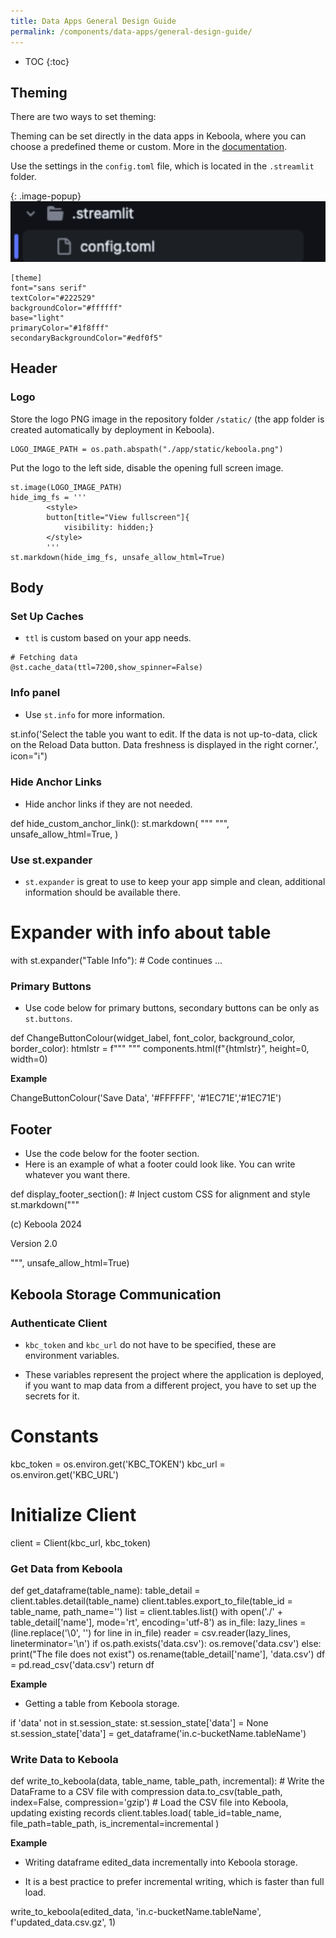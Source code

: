 ```yaml
---
title: Data Apps General Design Guide
permalink: /components/data-apps/general-design-guide/
---
```


* TOC
{:toc}

## Theming
There are two ways to set theming:

Theming can be set directly in the data apps in Keboola, where you can choose a predefined theme or custom. More in the [documentation](https://help.keboola.com/).

Use the settings in the `config.toml` file, which is located in the `.streamlit` folder.

{: .image-popup}
![Screenshot - Streamlit Folder](/components/data-apps/general-design-guide/pic1.png)

```
[theme]
font="sans serif"
textColor="#222529"
backgroundColor="#ffffff"
base="light"
primaryColor="#1f8fff"
secondaryBackgroundColor="#edf0f5"
```

## Header

### Logo

Store the logo PNG image in the repository folder `/static/` (the app folder is created automatically by deployment in Keboola).

```
LOGO_IMAGE_PATH = os.path.abspath("./app/static/keboola.png")
```

Put the logo to the left side, disable the opening full screen image.

```
st.image(LOGO_IMAGE_PATH)
hide_img_fs = '''
        <style>
        button[title="View fullscreen"]{
            visibility: hidden;}
        </style>
        '''
st.markdown(hide_img_fs, unsafe_allow_html=True)
```

## Body

### Set Up Caches

* `ttl` is custom based on your app needs.

```
# Fetching data 
@st.cache_data(ttl=7200,show_spinner=False)
```

### Info panel

* Use `st.info` for more information.

st.info('Select the table you want to edit. If the data is not up-to-data, click on the Reload Data button. Data freshness is displayed in the right corner.', icon="ℹ️")


### Hide Anchor Links

* Hide anchor links if they are not needed.

def hide_custom_anchor_link():
    st.markdown(
        """
        <style>
            /* Hide anchors directly inside custom HTML headers */
            h1 > a, h2 > a, h3 > a, h4 > a, h5 > a, h6 > a {
                display: none !important;
            }
            /* If the above doesn't work, it may be necessary to target by attribute if Streamlit adds them dynamically */
            [data-testid="stMarkdown"] h1 a, [data-testid="stMarkdown"] h3 a,[data-testid="stMarkdown"] h5 a,[data-testid="stMarkdown"] h2 a {
                display: none !important;
            }
        </style>
        """,
        unsafe_allow_html=True,
    )


### Use st.expander

* `st.expander` is great to use to keep your app simple and clean, additional information should be available there.

# Expander with info about table
with st.expander("Table Info"):
    # Code continues …


### Primary Buttons

* Use code below for primary buttons, secondary buttons can be only as `st.buttons`.


def ChangeButtonColour(widget_label, font_color, background_color, border_color):
    htmlstr = f"""
        <script>
            var elements = window.parent.document.querySelectorAll('button');
            for (var i = 0; i < elements.length; ++i) {{ 
                if (elements[i].innerText == '{widget_label}') {{ 
                    elements[i].style.color ='{font_color}';
                    elements[i].style.background = '{background_color}';
                    elements[i].style.borderColor = '{border_color}';
                }}
            }}
        </script>
        """
    components.html(f"{htmlstr}", height=0, width=0)


**Example**

ChangeButtonColour('Save Data', '#FFFFFF', '#1EC71E','#1EC71E')


## Footer

* Use the code below for the footer section. 
* Here is an example of what a footer could look like. You can write whatever you want there.

def display_footer_section():
    # Inject custom CSS for alignment and style
    st.markdown("""
        <style>
            .footer {
                width: 100%;
                font-size: 14px;  /* Adjust font size as needed */
                color: #22252999;  /* Adjust text color as needed */
                padding: 10px 0;  /* Adjust padding as needed */
                display: flex;
                justify-content: space-between;
                align-items: center;
            }
            .footer p {
                margin: 0;  /* Removes default margin for p elements */
                padding: 0;  /* Ensures no additional padding is applied */
            }
        </style>
        <div class="footer">
            <p>(c) Keboola 2024</p>
            <p>Version 2.0</p>
        </div>
        """, unsafe_allow_html=True)


## Keboola Storage Communication

### Authenticate Client

* `kbc_token` and `kbc_url` do not have to be specified, these are environment variables.

* These variables represent the project where the application is deployed, if you want to map data from a different project, you have to set up the secrets for it.

# Constants
kbc_token = os.environ.get('KBC_TOKEN')
kbc_url = os.environ.get('KBC_URL')
# Initialize Client
client = Client(kbc_url, kbc_token)


### Get Data from Keboola

def get_dataframe(table_name):
    table_detail = client.tables.detail(table_name)
    client.tables.export_to_file(table_id = table_name, path_name='')
    list = client.tables.list()
    with open('./' + table_detail['name'], mode='rt', encoding='utf-8') as in_file:
        lazy_lines = (line.replace('\0', '') for line in in_file)
        reader = csv.reader(lazy_lines, lineterminator='\n')
    if os.path.exists('data.csv'):
        os.remove('data.csv')
    else:
        print("The file does not exist")
    os.rename(table_detail['name'], 'data.csv')
    df = pd.read_csv('data.csv')
    return df


**Example**

* Getting a table from Keboola storage.

if 'data' not in st.session_state:
        st.session_state['data'] = None
st.session_state['data'] = get_dataframe('in.c-bucketName.tableName')


### Write Data to Keboola

def write_to_keboola(data, table_name, table_path, incremental):
    # Write the DataFrame to a CSV file with compression
    data.to_csv(table_path, index=False, compression='gzip')
    # Load the CSV file into Keboola, updating existing records
    client.tables.load(
        table_id=table_name,
        file_path=table_path,
        is_incremental=incremental
    )


**Example**

* Writing dataframe edited_data incrementally into Keboola storage.

* It is a best practice to prefer incremental writing, which is faster than full load.

write_to_keboola(edited_data, 'in.c-bucketName.tableName', f'updated_data.csv.gz', 1)



